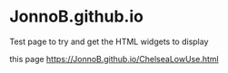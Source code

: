 # JonnoB.github.io
Test page to try and get the HTML widgets to display


this page
https://JonnoB.github.io/ChelseaLowUse.html
